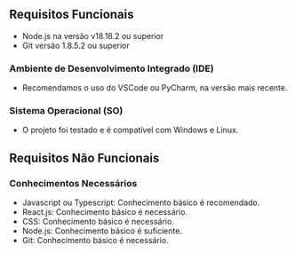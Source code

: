 ## Requisitos Funcionais

- Node.js na versão v18.18.2 ou superior
- Git versão 1.8.5.2 ou superior

### Ambiente de Desenvolvimento Integrado (IDE)

- Recomendamos o uso do VSCode ou PyCharm, na versão mais recente.

### Sistema Operacional (SO)

- O projeto foi testado e é compatível com Windows e Linux.

## Requisitos Não Funcionais

### Conhecimentos Necessários

- Javascript ou Typescript: Conhecimento básico é recomendado.
- React.js: Conhecimento básico é necessário.
- CSS: Conhecimento básico é necessário.
- Node.js: Conhecimento básico é suficiente.
- Git: Conhecimento básico é necessário.
